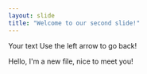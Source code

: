 ```yaml
---
layout: slide
title: "Welcome to our second slide!"
---
```

Your text
Use the left arrow to go back!

Hello, I'm a new file, nice to meet you!
